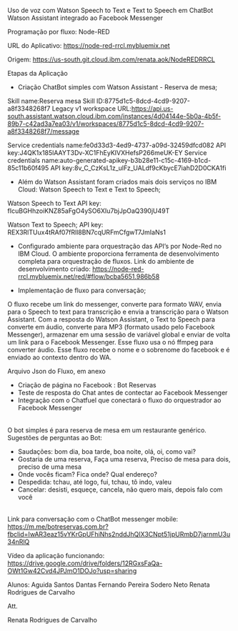 Uso de voz com Watson Speech to Text e Text to Speech em ChatBot Watson Assistant integrado ao Facebook Messenger

Programação por fluxo: Node-RED

URL do Aplicativo: https://node-red-rrcl.mybluemix.net 

Origem: https://us-south.git.cloud.ibm.com/renata.aok/NodeREDRRCL




Etapas da Aplicação
- Criação ChatBot simples com Watson Assistant - Reserva de mesa;
 
Skill name:Reserva mesa
Skill ID:8775d1c5-8dcd-4cd9-9207-a8f3348268f7
Legacy v1 workspace URL:https://api.us-south.assistant.watson.cloud.ibm.com/instances/4d04144e-5b0a-4b5f-89b7-c42ad3a7ea03/v1/workspaces/8775d1c5-8dcd-4cd9-9207-a8f3348268f7/message

Service credentials name:fe0d33d3-4ed9-4737-a09d-32459dfcd082
API key:J4QK1x185lAAYT3Dv-XC1FhEyKIVXHefsP266meUK-EY
Service credentials name:auto-generated-apikey-b3b28e11-c15c-4169-b1cd-85c11b60f495
API key:8v_C_CzKsL1z_ulFz_UALdf9cKbycE7iahD2D0CKA1fi

- Além do Watson Assistant foram criados mais dois serviços no IBM Cloud: Watson Speech to Text e  Text to Speech;
 
Watson Speech to Text
API key:
fIcuBGHhzoiKNZ85aFgO4ySO6XIu7bjJpOaQ390jU49T

Watson Text to Speech;
API key:
REX3RlTUux4tRAf07fRll8BN7cqURFmCfgwT7JmIaNs1

- Configurado ambiente para orquestração das API’s por Node-Red no IBM Cloud. O ambiente proporciona ferramenta de desenvolvimento completa para orquestração de fluxos.
Link do ambiente de desenvolvimento criado: https://node-red-rrcl.mybluemix.net/red/#flow/bcba5651.986b58

- Implementação de fluxo para conversação;

O fluxo recebe um link do messenger, converte para formato WAV, envia para o Speech to text para transcrição e envia a transcrição para o Watson Assistant. Com a resposta do Watson Assistant, o Text to Speech para converte em áudio, converte para MP3 (formato usado pelo Facebook Messenger), armazenar em uma sessão de variável global e enviar de volta um link para o Facebook Messenger. Esse fluxo usa o nó ffmpeg para converter áudio. Esse fluxo recebe o nome e o sobrenome do facebook e é enviado ao contexto dentro do WA.

Arquivo Json do Fluxo, em anexo

- Criação de página no Facebook : Bot Reservas
- Teste de resposta do Chat antes de contectar ao Facebook Messenger
-  Integração com o Chatfuel que conectará o fluxo do orquestrador ao Facebook Messenger



 ###### 
 O bot simples é para reserva de mesa em um restaurante genérico.
Sugestões de perguntas ao Bot:

- Saudações: bom dia, boa tarde, boa noite, olá, oi, como vai?
- Gostaria de uma reserva, Faça uma reserva, Preciso de mesa para dois, preciso de uma mesa
- Onde vocês ficam? Fica onde? Qual endereço?
- Despedida: tchau, até logo, fui, tchau, tô indo, valeu
- Cancelar: desisti, esqueçe, cancela, não quero mais, depois falo com você
######


Link para conversação com o ChatBot messenger mobile:
https://m.me/botreservas.com.br?fbclid=IwAR3eaz15vYKrGpUFhiNhs2nddJhQIX3CNpt51jpURmbD7jarnmU3u34nRlQ 

Vídeo da aplicação funcionando:
https://drive.google.com/drive/folders/12RGxsFaQa-OWt1Gw42Cvd4JPJmO1DOJo?usp=sharing

Alunos:
Aguida Santos Dantas
Fernando Pereira Sodero Neto
Renata Rodrigues de Carvalho

Att.

Renata Rodrigues de Carvalho




